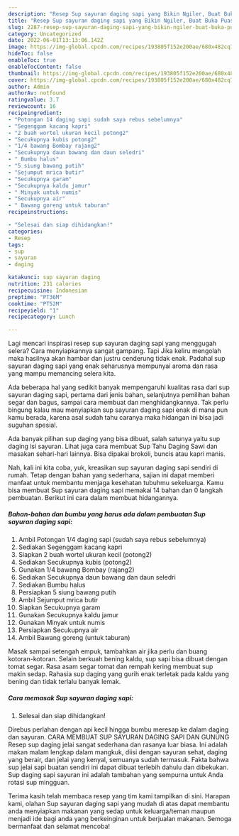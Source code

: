 ```yaml
---
description: "Resep Sup sayuran daging sapi yang Bikin Ngiler, Buat Buka Puasa Sempurna"
title: "Resep Sup sayuran daging sapi yang Bikin Ngiler, Buat Buka Puasa Sempurna"
slug: 2287-resep-sup-sayuran-daging-sapi-yang-bikin-ngiler-buat-buka-puasa-sempurna
category: Uncategorized
date: 2022-06-01T13:13:06.142Z
image: https://img-global.cpcdn.com/recipes/193805f152e200ae/680x482cq70/sup-sayuran-daging-sapi-foto-resep-utama.jpg
hideToc: false
enableToc: true
enableTocContent: false
thumbnail: https://img-global.cpcdn.com/recipes/193805f152e200ae/680x482cq70/sup-sayuran-daging-sapi-foto-resep-utama.jpg
cover: https://img-global.cpcdn.com/recipes/193805f152e200ae/680x482cq70/sup-sayuran-daging-sapi-foto-resep-utama.jpg
author: Admin
authorAv: notfound
ratingvalue: 3.7
reviewcount: 16
recipeingredient:
- "Potongan 14 daging sapi sudah saya rebus sebelumnya"
- "Segenggam kacang kapri"
- "2 buah wortel ukuran kecil potong2"
- "Secukupnya kubis potong2"
- "1/4 bawang Bombay rajang2"
- "Secukupnya daun bawang dan daun seledri"
- " Bumbu halus"
- "5 siung bawang putih"
- "Sejumput mrica butir"
- "Secukupnya garam"
- "Secukupnya kaldu jamur"
- " Minyak untuk numis"
- "Secukupnya air"
- " Bawang goreng untuk taburan"
recipeinstructions:

- "Selesai dan siap dihidangkan!"
categories:
- Resep
tags:
- sup
- sayuran
- daging

katakunci: sup sayuran daging 
nutrition: 231 calories
recipecuisine: Indonesian
preptime: "PT36M"
cooktime: "PT52M"
recipeyield: "1"
recipecategory: Lunch

---
```



Lagi mencari inspirasi resep sup sayuran daging sapi yang menggugah selera? Cara menyiapkannya sangat gampang. Tapi Jika keliru mengolah maka hasilnya akan hambar dan justru cenderung tidak enak. Padahal sup sayuran daging sapi yang enak seharusnya mempunyai aroma dan rasa yang mampu memancing selera kita.


Ada beberapa hal yang sedikit banyak mempengaruhi kualitas rasa dari sup sayuran daging sapi, pertama dari jenis bahan, selanjutnya pemilihan bahan segar dan bagus, sampai cara membuat dan menghidangkannya. Tak perlu bingung kalau mau menyiapkan sup sayuran daging sapi enak di mana pun kamu berada, karena asal sudah tahu caranya maka hidangan ini bisa jadi suguhan spesial.

Ada banyak pilihan sup daging yang bisa dibuat, salah satunya yaitu sup daging isi sayuran. Lihat juga cara membuat Sup Tahu Daging Sawi dan masakan sehari-hari lainnya. Bisa dipakai brokoli, buncis atau kapri manis.


Nah, kali ini kita coba, yuk, kreasikan sup sayuran daging sapi sendiri di rumah. Tetap dengan bahan yang sederhana, sajian ini dapat memberi manfaat untuk membantu menjaga kesehatan tubuhmu sekeluarga. Kamu bisa membuat Sup sayuran daging sapi memakai 14 bahan dan 0 langkah pembuatan. Berikut ini cara dalam membuat hidangannya.

<!--inarticleads1-->

##### Bahan-bahan dan bumbu yang harus ada dalam pembuatan Sup sayuran daging sapi:

1. Ambil Potongan 1/4 daging sapi (sudah saya rebus sebelumnya)
1. Sediakan Segenggam kacang kapri
1. Siapkan 2 buah wortel ukuran kecil (potong2)
1. Sediakan Secukupnya kubis (potong2)
1. Gunakan 1/4 bawang Bombay (rajang2)
1. Sediakan Secukupnya daun bawang dan daun seledri
1. Sediakan  Bumbu halus
1. Persiapkan 5 siung bawang putih
1. Ambil Sejumput mrica butir
1. Siapkan Secukupnya garam
1. Gunakan Secukupnya kaldu jamur
1. Gunakan  Minyak untuk numis
1. Persiapkan Secukupnya air
1. Ambil  Bawang goreng (untuk taburan)


Masak sampai setengah empuk, tambahkan air jika perlu dan buang kotoran-kotoran. Selain berkuah bening kaldu, sup sapi bisa dibuat dengan tomat segar. Rasa asam segar tomat dan rempah kering membuat sup makin sedap. Rahasia sup daging yang gurih enak terletak pada kaldu yang bening dan tidak terlalu banyak lemak. 

<!--inarticleads2-->

##### Cara memasak Sup sayuran daging sapi:


1. Selesai dan siap dihidangkan!

Direbus perlahan dengan api kecil hingga bumbu meresap ke dalam daging dan sayuran. CARA MEMBUAT SUP SAYURAN DAGING SAPI DAN GUNUNG Resep sup daging jelai sangat sederhana dan rasanya luar biasa. Ini adalah makan malam lengkap dalam mangkuk, diisi dengan sayuran sehat, daging yang berair, dan jelai yang kenyal, semuanya sudah termasuk. Fakta bahwa sup jelai sapi buatan sendiri ini dapat dibuat terlebih dahulu dan dibekukan. Sup daging sapi sayuran ini adalah tambahan yang sempurna untuk Anda rotasi sup mingguan. 

Terima kasih telah membaca resep yang tim kami tampilkan di sini. Harapan kami, olahan Sup sayuran daging sapi yang mudah di atas dapat membantu anda menyiapkan makanan yang sedap untuk keluarga/teman maupun menjadi ide bagi anda yang berkeinginan untuk berjualan makanan. Semoga bermanfaat dan selamat mencoba!
